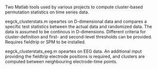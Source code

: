 Two Matlab tools used by various projects to compute cluster-based permutation statistics on time series data.


eegck_clusterstats.m opeartes on D-dimensional data and compares a specific test statistics between the actual data
and randomized data. The data is assumed to be continous in D-dimensions.
Different criteria for cluster-definition and first- and second-level thresholds can be provided. 
Requires fieldtrip or SPM to be installed.


eegck_clusterstats_eeg.m opeartes on EEG data. An additional input providing the fieldtrip electrode positions
is required, and clusters are computed between neighbouring electrode-time points. 
